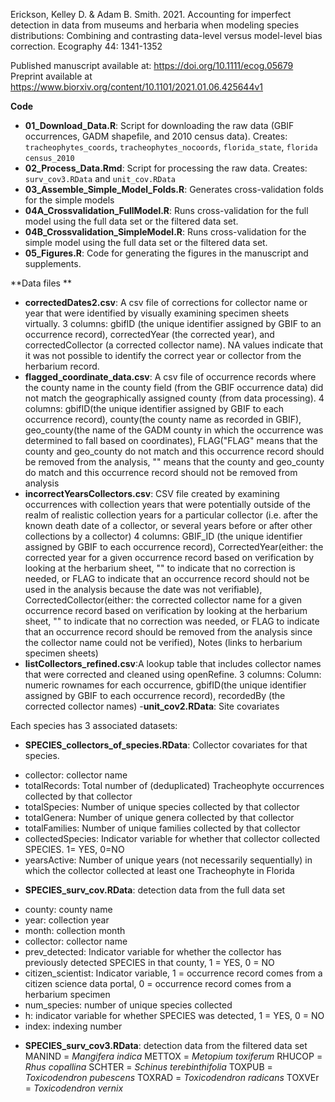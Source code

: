Erickson, Kelley D. & Adam B. Smith. 2021. Accounting for imperfect detection in data from museums and herbaria when modeling species distributions: Combining and contrasting data-level versus model-level bias correction. Ecography 44: 1341-1352

Published manuscript available at:  https://doi.org/10.1111/ecog.05679
Preprint available at https://www.biorxiv.org/content/10.1101/2021.01.06.425644v1 


**Code**

- **01_Download_Data.R**: Script for downloading the raw data (GBIF occurrences, GADM shapefile, and 2010 census data). Creates: `tracheophytes_coords`, `tracheophytes_nocoords`, `florida_state`, `florida` `census_2010`  
- **02_Process_Data.Rmd**: Script for processing the raw data. Creates: `surv_cov3.RData` and `unit_cov.RData`
- **03_Assemble_Simple_Model_Folds.R**: Generates cross-validation folds for the simple models
- **04A_Crossvalidation_FullModel.R**: Runs cross-validation for the full model using the full data set or the filtered data set. 
- **04B_Crossvalidation_SimpleModel.R**: Runs cross-validation for the simple model using the full data set or the filtered data set. 
- **05_Figures.R**: Code for generating the figures in the manuscript and supplements. 


**Data files **
- **correctedDates2.csv**: A csv file of corrections for collector name or year that were identified by visually examining specimen sheets virtually. 3 columns: gbifID (the unique identifier assigned by GBIF to an occurrence record), correctedYear (the corrected year), and correctedCollector (a corrected collector name). NA values indicate that it was not possible to identify the correct year or collector from the herbarium record. 
- **flagged_coordinate_data.csv**: A csv file of occurrence records where the county name in the county field (from the GBIF occurrence data) did not match the geographically assigned county (from data processing). 4 columns: gbifID(the unique identifier assigned by GBIF to each occurrence record), county(the county name as recorded in GBIF), geo_county(the name of the GADM county in which the occurrence was determined to fall based on coordinates), FLAG("FLAG" means that the county and geo_county do not match and this occurrence record should be removed from the analysis, "" means that the county and geo_county do match and this occurrence record should not be removed from analysis
- **incorrectYearsCollectors.csv**: CSV file created by examining occurrences with collection years that were potentially outside of the realm of realistic collection years for a particular collector (i.e. after the known death date of a collector, or several years before or after other collections by a collector) 4 columns: GBIF_ID (the unique identifier assigned by GBIF to each occurrence record), CorrectedYear(either: the corrected year for a given occurrence record based on verification by looking at the herbarium sheet, "" to indicate that no correction is needed, or FLAG to indicate that an occurrence record should not be used in the analysis because the date was not verifiable), CorrectedCollector(either: the corrected collector name for a given occurrence record based on verification by looking at the herbarium sheet, "" to indicate that no correction was needed, or FLAG to indicate that an occurrence record should be removed from the analysis since the collector name could not be verified), Notes (links to herbarium specimen sheets)
- **listCollectors_refined.csv**:A lookup table that includes collector names that were corrected and cleaned using openRefine. 3 columns: Column: numeric rownames for each occurrence, gbifID(the unique identifier assigned by GBIF to each occurrence record), recordedBy (the corrected collector names)
-**unit_cov2.RData**: Site covariates

Each species has 3 associated datasets: 
 - **SPECIES_collectors_of_species.RData**: Collector covariates for that species. 
  + collector: collector name
  + totalRecords: Total number of (deduplicated) Tracheophyte occurrences collected by that collector
  + totalSpecies: Number of unique species collected by that collector
  + totalGenera: Number of unique genera collected by that collector
  + totalFamilies: Number of unique families collected by that collector
  + collectedSpecies: Indicator variable for whether that collector collected SPECIES. 1= YES, 0=NO
  + yearsActive: Number of unique years (not necessarily sequentially) in which the collector collected at least one Tracheophyte in Florida
 - **SPECIES_surv_cov.RData**: detection data from the full data set
  + county: county name
  + year: collection year
  + month: collection month
  + collector: collector name
  + prev_detected: Indicator variable for whether the collector has previously detected SPECIES in that county, 1 = YES, 0 = NO
  + citizen_scientist: Indicator variable, 1 = occurrence record comes from a citizen science data portal, 0 = occurrence record comes from a herbarium specimen
  + num_species: number of unique species collected
  + h: indicator variable for whether SPECIES was detected, 1 = YES, 0 = NO
  + index: indexing number
 - **SPECIES_surv_cov3.RData**: detection data from the filtered data set
 MANIND = _Mangifera indica_
 METTOX = _Metopium toxiferum_
 RHUCOP = _Rhus copallina_
 SCHTER = _Schinus terebinthifolia_
 TOXPUB = _Toxicodendron pubescens_
 TOXRAD = _Toxicodendron radicans_
 TOXVEr = _Toxicodendron vernix_
